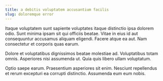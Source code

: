 ```yaml
---
title: a debitis voluptatem accusantium facilis
slug: doloremque error
---
```


Itaque voluptatem sunt sapiente voluptates itaque distinctio ipsa dolorem odio. Sunt minima ipsam sit qui officiis beatae. Vitae in eius id aut consequuntur accusamus aliquam eligendi. Facere atque ea aut. Nam consectetur et corporis quas earum.

Dolore et voluptatibus dignissimos beatae molestiae ad. Voluptatibus totam omnis. Asperiores nisi assumenda ut. Quia quis libero ullam voluptatum.

Optio saepe earum. Praesentium asperiores sit enim. Nesciunt repellendus et rerum excepturi ea corrupti distinctio. Assumenda eum eum nobis.
